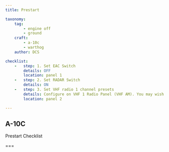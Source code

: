 ```yaml
---
title: Prestart

taxonomy:
    tag:
        - engine off
        - ground
    craft:
        - a-10c
        - warthog
    author: DCS

checklist:
    -   step: 1. Set EAC Switch
        details: OFF
        location: panel 1
    -   step: 2. Set RADAR Switch
        details: ON
    -   step: 3. Set VHF radio 1 channel presets 
        details: Configure on VHF 1 Radio Panel (VHF AM). You may wish to do so according to the frequency specified in the mission briefing.
        location: panel 2  

---
```


## A-10C 
Prestart Checklist

===
